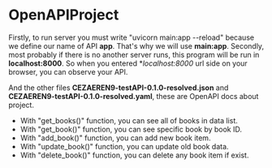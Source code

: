 # OpenAPIProject

Firstly, to run server you must write "uvicorn main:app --reload" because we define our name of API **app**. That's why we will use **main:app**.
Secondly, most probably if there is no another server runs, this program will be run in **localhost:8000**. So when you entered **localhost:8000* url side on your browser, you can observe your API.

And the other files **CEZAEREN9-testAPI-0.1.0-resolved.json** and **CEZAEREN9-testAPI-0.1.0-resolved.yaml**, these are OpenAPI docs about project.

- With "get_books()" function, you can see all of books in data list.
- With "get_book()" function, you can see specific book by book ID.
- With "add_book()" function, you can add new book item.
- With "update_book()" function, you can update old book data.
- With "delete_book()" function, you can delete any book item if exist.
